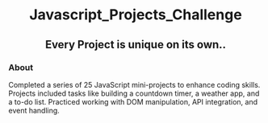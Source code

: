 <h1 align="center">Javascript_Projects_Challenge</h1>
<h2 align="center">Every Project is unique on its own..</h2>
<h3 align="left">About</h3>
<p>Completed a series of 25 JavaScript mini-projects to enhance coding skills. Projects included tasks like building a countdown timer, a weather app, and a to-do list. Practiced working with DOM manipulation, API integration, and event handling.</p>

